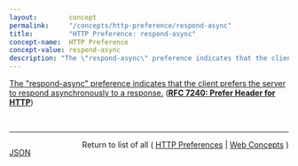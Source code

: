 ```yaml
---
layout:        concept
permalink:     "/concepts/http-preference/respond-async"
title:         "HTTP Preference: respond-async"
concept-name:  HTTP Preference
concept-value: respond-async
description: "The \"respond-async\" preference indicates that the client prefers the server to respond asynchronously to a response."
---
```


[The "respond-async" preference indicates that the client prefers the server to respond asynchronously to a response.](https://datatracker.ietf.org/doc/html/rfc7240#section-4.1 "Read documentation for HTTP Preference &#34;respond-async&#34;") (**[RFC 7240: Prefer Header for HTTP](/specs/IETF/RFC/7240 "This specification defines an HTTP header field that can be used by a client to request that certain behaviors be employed by a server while processing a request.")**)

<br/>
<hr/>

<p style="float : left"><a href="./respond-async.json" title="JSON representing this particular Web Concept value">JSON</a></p>
<p style="text-align: right">Return to list of all ( <a href="../http-preference/">HTTP Preferences</a> | <a href="../">Web Concepts</a> )</p>
